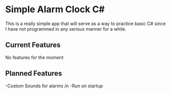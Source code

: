 # Simple Alarm Clock C#

This is a really simple app that will serve as a way to practice basic C# since I have not programmed in any serious manner for a while.

## Current Features

No features for the moment

## Planned Features

-Custom Sounds for alarms 
/n
-Run on startup
